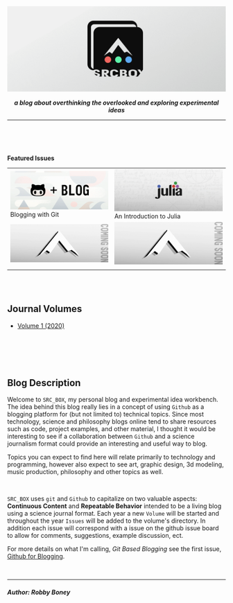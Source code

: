 ![](banner.png)

<p align="center">
    <b><i>
    a blog about overthinking the overlooked and exploring experimental ideas
    </i></b>
</p>

<hr>
<br>
<br>
<br>



**Featured Issues**

| | |
|-|-|
|[![](vol-1/issue-1/i1-banner.png)](vol-1/issue-1/post.md) Blogging with Git|[![](vol-1/issue-2/banner.png)](vol-1/issue-2/post.ipynb)An Introduction to Julia|
|[![](csoon-banner.png)]()|[![](csoon-banner.png)]()|
| | |

<br>
<br>

## Journal Volumes
- [Volume 1 (2020)](vol-1/readme.md)

<br>
<br>
<br>
<br>


## Blog Description
Welcome to `SRC_BOX`, my personal blog and experimental idea workbench. The idea behind this blog 
really lies in a concept of using `Github` as a blogging platform for (but not limited to) technical topics.
Since most technology, science and philosophy blogs online tend to share resources such as code, project examples, and other material, I thought it would be interesting to see if a collaboration between `Github` and
a science journalism format could provide an interesting and useful way to blog.

Topics you can expect to find here will relate primarily to technology and programming, however also expect to 
see art, graphic design, 3d modeling, music production, philosophy and other topics as well.

<br>

`SRC_BOX` uses `git` and `Github` to capitalize on two valuable aspects: __Continuous Content__ and __Repeatable Behavior__ intended to be a living blog using a science journal format. Each year a new `Volume` will be started and throughout the year `Issues` will be added to the volume's directory. In addition each issue will correspond with a issue on the github issue board to allow for comments, suggestions, example discussion, ect.

For more details on what I'm calling, _Git Based Blogging_ see the first issue, [Github for Blogging](vol-1/issue-1/post.md).

<br>
<hr>
<h5>
Author: <i>Robby Boney</i>
</h5>
